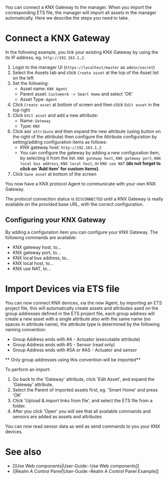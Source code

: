 You can connect a KNX Gateway to the manager. When you import the corresponding ETS file, the manager will import all assets in the manager automatically. Here we describe the steps you need to take.

# Connect a KNX Gateway

In the following example, you link your existing KNX Gateway by using the its IP address, eg. `http://192.163.1.2`.

1. Login to the manager UI (`https://localhost/master` as `admin/secret`)
2. Select the Assets tab and click `Create asset` at the top of the Asset list on the left
3. Set the following:
   * Asset name: `KNX Agent`
   * Parent asset: `CustomerA -> Smart Home` and select 'OK'
   * Asset Type: `Agent`
4. Click `Create asset` at bottom of screen and then click `Edit asset` in the top right
5. Click `Edit asset` and add a new attribute:
   * Name: `Gateway`
   * Type: `KNX`
6. Click `Add attribute` and then expand the new attribute (using button on the right of the attribute) then configure the Attribute configuration by setting/adding configuration items as follows: 
   * KNX gateway host: `http://192.163.1.2`
   * You can configure the gateway by adding a new configuration item, by selecting it from the list: `KNX gateway host`, `KNX gateway port`, `KNX local bus address`, `KNX local host`, or `KNX use NAT` **(do not forget to click on 'Add item' for custom items)**.
7. Click `Save asset` at bottom of the screen

You now have a KNX protocol Agent to communicate with your own KNX Gateway.

The protocol connection status is `DISCONNECTED` until a KNX Gateway is really available on the provided base URL, with the correct configuration.

## Configuring your KNX Gateway ##

By adding a configuration item you can configure your KNX Gateway. The following commands are available:
- KNX gateway host, to...
- KNX gateway port, to...
- KNX local bus address, to...
- KNX local host, to...
- KNX use NAT, to...

# Import Devices via ETS file

You can now connect KNX devices, via the new Agent, by importing an ETS project file, this will automatically create assets and attributes ased on the group addresses defined in the ETS project file, each group address will create a new asset with a single attribute also with the same name (no spaces in attribute name), the attribute type is determined by the following naming convention:

* Group Address ends with #A - Actuator (executable attribute)
* Group Address ends with #S - Sensor (read only)
* Group Address ends with #SA or #AS - Actuator and sensor

** Only group addresses using this convention will be imported**

To perform an import:

1. Go back to the 'Gateway' attribute, click 'Edit Asset', and expand the 'Gateway' attribute.
2. Select the Parent of imported assets first, eg. 'Smart Home' and press 'OK'
3. Click 'Upload & import links from file', and select the ETS file from a folder.
4. After you click 'Open' you will see that all available commands and sensors are added as assets and attributes

You can now read sensor data as well as send commands to you your KNX devices.

# See also

- [[Use Web components|User-Guide:-Use Web components]]
- [[Realm A Control Panel|User-Guide:-Realm A Control Panel Example]]